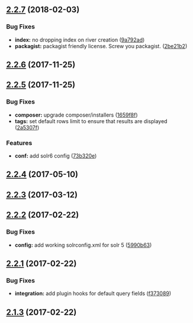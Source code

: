 <a name="2.2.7"></a>
## [2.2.7](https://github.com/arckinteractive/elgg_solr/compare/2.2.6...v2.2.7) (2018-02-03)


### Bug Fixes

* **index:** no dropping index on river creation ([9a792ad](https://github.com/arckinteractive/elgg_solr/commit/9a792ad))
* **packagist:** packagist friendly license.  Screw you packagist. ([2be21b2](https://github.com/arckinteractive/elgg_solr/commit/2be21b2))



<a name="2.2.6"></a>
## [2.2.6](https://github.com/arckinteractive/elgg_solr/compare/2.2.5...v2.2.6) (2017-11-25)




<a name="2.2.5"></a>
## [2.2.5](https://github.com/arckinteractive/elgg_solr/compare/2.2.4...v2.2.5) (2017-11-25)


### Bug Fixes

* **composer:** upgrade composer/installers ([1659f8f](https://github.com/arckinteractive/elgg_solr/commit/1659f8f))
* **tags:** set default rows limit to ensure that results are displayed ([2a5307f](https://github.com/arckinteractive/elgg_solr/commit/2a5307f))

### Features

* **conf:** add solr6 config ([73b320e](https://github.com/arckinteractive/elgg_solr/commit/73b320e))



<a name="2.2.4"></a>
## [2.2.4](https://github.com/arckinteractive/elgg_solr/compare/2.2.3...v2.2.4) (2017-05-10)




<a name="2.2.3"></a>
## [2.2.3](https://github.com/arckinteractive/elgg_solr/compare/2.2.2...v2.2.3) (2017-03-12)




<a name="2.2.2"></a>
## [2.2.2](https://github.com/arckinteractive/elgg_solr/compare/2.2.1...v2.2.2) (2017-02-22)


### Bug Fixes

* **config:** add working solrconfig.xml for solr 5 ([5990b63](https://github.com/arckinteractive/elgg_solr/commit/5990b63))



<a name="2.2.1"></a>
## [2.2.1](https://github.com/arckinteractive/elgg_solr/compare/2.1.3...v2.2.1) (2017-02-22)


### Bug Fixes

* **integration:** add plugin hooks for default query fields ([f373089](https://github.com/arckinteractive/elgg_solr/commit/f373089))



<a name="2.1.3"></a>
## [2.1.3](https://github.com/arckinteractive/elgg_solr/compare/2.1.2...v2.1.3) (2017-02-22)





